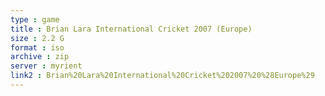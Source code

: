 ```yaml
---
type : game
title : Brian Lara International Cricket 2007 (Europe)
size : 2.2 G
format : iso
archive : zip
server : myrient
link2 : Brian%20Lara%20International%20Cricket%202007%20%28Europe%29
---
```

